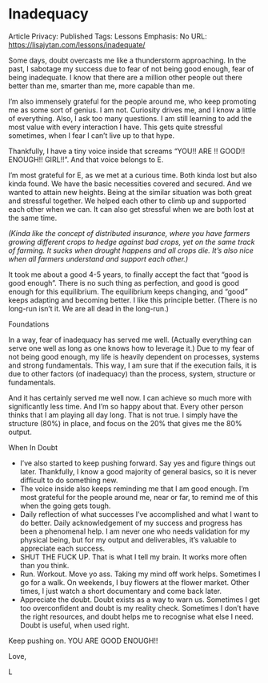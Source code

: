 # Inadequacy

Article Privacy: Published
Tags: Lessons
Emphasis: No
URL: https://lisajytan.com/lessons/inadequate/

Some days, doubt overcasts me like a thunderstorm approaching. In the past, I sabotage my success due to fear of not being good enough, fear of being inadequate. I know that there are a million other people out there better than me, smarter than me, more capable than me.

I’m also immensely grateful for the people around me, who keep promoting me as some sort of genius. I am not. Curiosity drives me, and I know a little of everything. Also, I ask too many questions. I am still learning to add the most value with every interaction I have. This gets quite stressful sometimes, when I fear I can’t live up to that hype.

Thankfully, I have a tiny voice inside that screams “YOU!! ARE !! GOOD!! ENOUGH!! GIRL!!”. And that voice belongs to E.

I’m most grateful for E, as we met at a curious time. Both kinda lost but also kinda found. We have the basic necessities covered and secured. And we wanted to attain new heights. Being at the similar situation was both great and stressful together. We helped each other to climb up and supported each other when we can. It can also get stressful when we are both lost at the same time.

*(Kinda like the concept of distributed insurance, where you have farmers growing different crops to hedge against bad crops, yet on the same track of farming. It sucks when drought happens and all crops die. It’s also nice when all farmers understand and support each other.)*

It took me about a good 4-5 years, to finally accept the fact that “good is good enough”. There is no such thing as perfection, and good is good enough for this equilibrium. The equilibrium keeps changing, and “good” keeps adapting and becoming better. I like this principle better. (There is no long-run isn’t it. We are all dead in the long-run.)

Foundations

In a way, fear of inadequacy has served me well. (Actually everything can serve one well as long as one knows how to leverage it.) Due to my fear of not being good enough, my life is heavily dependent on processes, systems and strong fundamentals. This way, I am sure that if the execution fails, it is due to other factors (of inadequacy) than the process, system, structure or fundamentals.

And it has certainly served me well now. I can achieve so much more with significantly less time. And I’m so happy about that. Every other person thinks that I am playing all day long. That is not true. I simply have the structure (80%) in place, and focus on the 20% that gives me the 80% output.

When In Doubt

- I’ve also started to keep pushing forward. Say yes and figure things out later. Thankfully, I know a good majority of general basics, so it is never difficult to do something new.
- The voice inside also keeps reminding me that I am good enough. I’m most grateful for the people around me, near or far, to remind me of this when the going gets tough.
- Daily reflection of what successes I’ve accomplished and what I want to do better. Daily acknowledgement of my success and progress has been a phenomenal help. I am never one who needs validation for my physical being, but for my output and deliverables, it’s valuable to appreciate each success.
- SHUT THE FUCK UP. That is what I tell my brain. It works more often than you think.
- Run. Workout. Move yo ass. Taking my mind off work helps. Sometimes I go for a walk. On weekends, I buy flowers at the flower market. Other times, I just watch a short documentary and come back later.
- Appreciate the doubt. Doubt exists as a way to warn us. Sometimes I get too overconfident and doubt is my reality check. Sometimes I don’t have the right resources, and doubt helps me to recognise what else I need. Doubt is useful, when used right.

Keep pushing on. YOU ARE GOOD ENOUGH!!

Love,

L